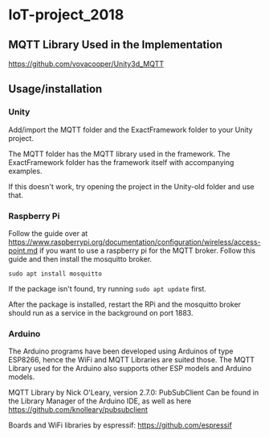 # IoT-project_2018

## MQTT Library Used in the Implementation

https://github.com/vovacooper/Unity3d_MQTT

## Usage/installation

### Unity 

Add/import the MQTT folder and the ExactFramework folder to your Unity project.

The MQTT folder has the MQTT library used in the framework.
The ExactFramework folder has the framework itself with accompanying examples.

If this doesn't work, try opening the project in the Unity-old folder and use that.

### Raspberry Pi

Follow the guide over at https://www.raspberrypi.org/documentation/configuration/wireless/access-point.md if you want to use a raspberry pi for the MQTT broker.
Follow this guide and then install the mosquitto broker.

```
sudo apt install mosquitto
```

If the package isn't found, try running `sudo apt update` first. 

After the package is installed, restart the RPi and the mosquitto broker should run as a service in the background on port 1883.

### Arduino

The Arduino programs have been developed using Arduinos of type ESP8266, hence the WiFi and MQTT Libraries are suited those. 
The MQTT Library used for the Arduino also supports other ESP models and Arduino models.

MQTT Library by Nick O'Leary, version 2.7.0: PubSubClient
Can be found in the Library Manager of the Arduino IDE, as well as here https://github.com/knolleary/pubsubclient

Boards and WiFi libraries by espressif: https://github.com/espressif
